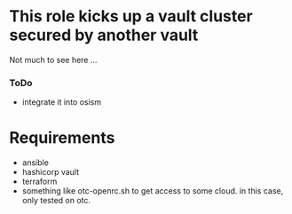 # This role kicks up a vault cluster secured by another vault

Not much to see here ...

### ToDo

- integrate it into osism

# Requirements

- ansible
- hashicorp vault
- terraform
- something like otc-openrc.sh to get access to some cloud. in this case, only tested on otc.
